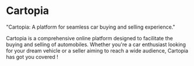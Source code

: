 # Cartopia
"Cartopia: A platform for seamless car buying and selling experience." 

Cartopia is a comprehensive online platform designed to facilitate the buying and selling of automobiles. Whether you're a car enthusiast looking for your dream vehicle or a seller aiming to reach a wide audience, Cartopia has got you covered !
